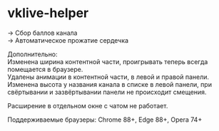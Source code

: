 # vklive-helper
-> Сбор баллов канала  
-> Автоматическое прожатие сердечка  
  
Дополнительно:  
Изменена ширина контентной части, проигрывать теперь всегда помещается в браузере.  
Удалены анимации в контентной части, в левой и правой панели.  
Изменена высота у названия канала в списке в левой панели, при свёртывании и зазвёртывании панели не происходит смещения.


Расширение в отдельном окне с чатом не работает.  

Поддерживаемые браузеры: Chrome 88+, Edge 88+, Opera 74+
